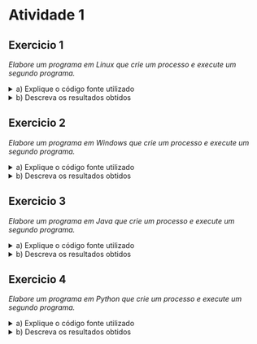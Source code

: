 # Atividade 1

##  Exercicio 1
*Elabore um programa em Linux que crie um processo e execute um segundo programa.*
<details>

  <summary>a) Explique o código fonte utilizado</summary>
    Através do método fork() criamos um processo filho a partir do processo Pai. Caso o ID seja menor que 0, quer dizer que houve algum erro na inicialização do processo, caso seja igual a 0, o processo filho foi iniciado com sucesso
</details>

<details>
  <summary>b) Descreva os resultados obtidos</summary>
    Foi exibido no terminal o PID do processo Pai

    ![EXE1-exerc1](https://user-images.githubusercontent.com/36762964/94067805-c3494e00-fdc4-11ea-8ca9-b6cc54142208.png)
</details>

## Exercicio 2 
*Elabore um programa em Windows que crie um processo e execute um segundo programa.*
<details>

<summary>a) Explique o código fonte utilizado </summary>
  Através da lib *windows.h*, usamos o método **CreateProcess**, que nos retorna um novo processo.
  Se o processo for criado com sucesso irá retornar o PROCESS_INFORMATION, uma estrutura contendo algumas informações sobre o processo, como seu id e alguns handlers.
  Após isso, é exibido uma mensagem de sucesso ou falha na criação do processo e em seguida o  método WaitForSingleObject() aguarda a finalização da execução do processo Filho.
</details>

<details>

<summary>
  b) Descreva os resultados obtidos 
</summary>

  Após a execução do código é exibido a mensagem de "Processo criado" e o Paint é aberto.

  ![exerc1](https://user-images.githubusercontent.com/36762964/93955896-2f757480-fd27-11ea-9da1-fd20f2fb8320.png)

</details>

## Exercicio 3
*Elabore um programa em Java que crie um processo e execute um segundo programa.*
<details>
  <summary>a) Explique o código fonte utilizado</summary>

</details>
<details>
  <summary>b) Descreva os resultados obtidos</summary>
  </details>

## Exercicio 4 
*Elabore um programa em Python que crie um processo e execute um segundo programa.*
<details>
<summary>a) Explique o código fonte utilizado</summary>
   Através do módulo OS podemos utilizar o método fork(), que é utilizado para criar novos processos. Para verificar o PID ( Process Id) utilizamos o método getpid(), também da lib OS.
</details>

<details>
  <summary>b) Descreva os resultados obtidos</summary>

  O ID do processo Pai e Filho são retornados no terminal

</details>
